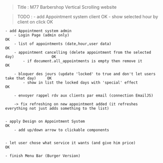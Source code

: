> Title : M77 Barbershop
> Vertical Scrolling website

> TODO :
    - add Appointment system client                                                         OK
        - show selected hour by client on click                                             OK

    - add Appointment system admin
        - Login Page (admin only)                                                           OK
        - list of appointments (date,hour,user data)                                        OK
        - appointment cancelling (delete appointment from the selected day)                 OK
            - if document.all_appointments is empty then remove it                          OK
    
        - bloquer des jours (update 'locked' to true and don't let users take that day)     OK
            - show in list the locked days with 'special' effect                            OK
        
        - envoyer rappel rdv aux clients par email (connection EmailJS)

        -> fix refreshing on new appointment added (it refreshes everything not just adds something to the list)


    - apply Design on Appointment System                                                    OK
        - add up/down arrow to clickable components


    - let user chose what service it wants (and give him price)                             OK

    - finish Menu Bar (Burger Version)
